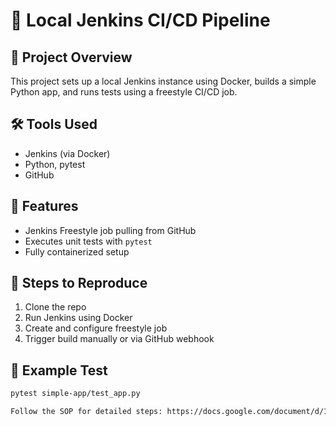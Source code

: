 # 🧪 Local Jenkins CI/CD Pipeline

## 📌 Project Overview

This project sets up a local Jenkins instance using Docker, builds a simple Python app, and runs tests using a freestyle CI/CD job.

## 🛠️ Tools Used
- Jenkins (via Docker)
- Python, pytest
- GitHub

## 🚀 Features
- Jenkins Freestyle job pulling from GitHub
- Executes unit tests with `pytest`
- Fully containerized setup

## 🔧 Steps to Reproduce
1. Clone the repo
2. Run Jenkins using Docker
3. Create and configure freestyle job
4. Trigger build manually or via GitHub webhook

## 🧪 Example Test
```bash
pytest simple-app/test_app.py

Follow the SOP for detailed steps: https://docs.google.com/document/d/1_ofAxR41-VMHUKGrVeH_HRInE0_t2WIOgvLa9z2zoCI/edit?tab=t.0
